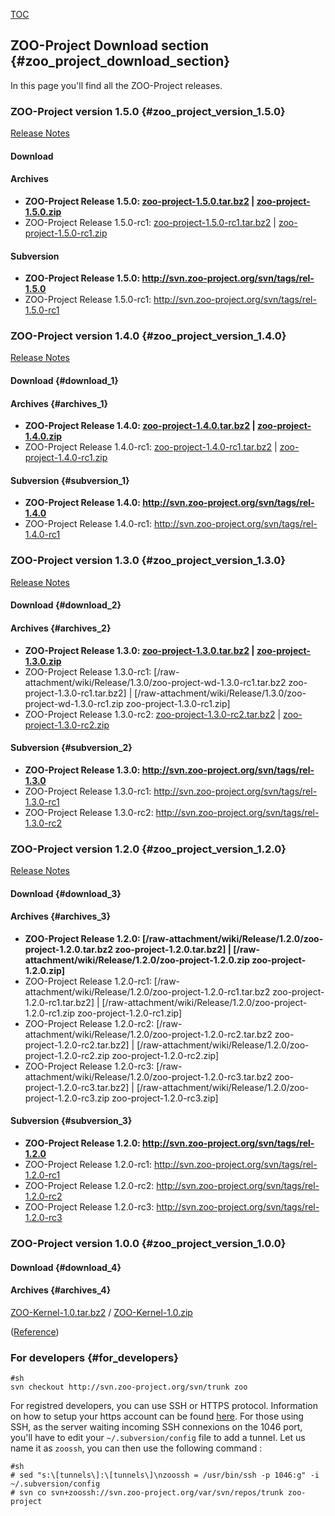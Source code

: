 [TOC](TOC "wikilink")

## ZOO-Project Download section {#zoo_project_download_section}

In this page you\'ll find all the ZOO-Project releases.

### ZOO-Project version 1.5.0 {#zoo_project_version_1.5.0}

[Release Notes](http://zoo-project.org/trac/wiki/Release/1.5.0/Notes)

#### Download

#### Archives

-   **ZOO-Project Release 1.5.0:
    [zoo-project-1.5.0.tar.bz2](http://zoo-project.org/dl/zoo-project-1.5.0.tar.bz2)
    \|
    [zoo-project-1.5.0.zip](http://zoo-project.org/dl/zoo-project-1.5.0.zip)**
-   ZOO-Project Release 1.5.0-rc1:
    [zoo-project-1.5.0-rc1.tar.bz2](http://zoo-project.org/dl/zoo-project-1.5.0-rc1.tar.bz2)
    \|
    [zoo-project-1.5.0-rc1.zip](http://zoo-project.org/dl/zoo-project-1.5.0-rc1.zip)

#### Subversion

-   **ZOO-Project Release 1.5.0:
    <http://svn.zoo-project.org/svn/tags/rel-1.5.0>**
-   ZOO-Project Release 1.5.0-rc1:
    <http://svn.zoo-project.org/svn/tags/rel-1.5.0-rc1>

### ZOO-Project version 1.4.0 {#zoo_project_version_1.4.0}

[Release Notes](http://zoo-project.org/trac/wiki/Release/1.4.0/Notes)

#### Download {#download_1}

#### Archives {#archives_1}

-   **ZOO-Project Release 1.4.0:
    [zoo-project-1.4.0.tar.bz2](http://zoo-project.org/dl/zoo-project-1.4.0.tar.bz2)
    \|
    [zoo-project-1.4.0.zip](http://zoo-project.org/dl/zoo-project-1.4.0.zip)**
-   ZOO-Project Release 1.4.0-rc1:
    [zoo-project-1.4.0-rc1.tar.bz2](http://zoo-project.org/dl/zoo-project-1.4.0-rc1.tar.bz2)
    \|
    [zoo-project-1.4.0-rc1.zip](http://zoo-project.org/dl/zoo-project-1.4.0-rc1.zip)

#### Subversion {#subversion_1}

-   **ZOO-Project Release 1.4.0:
    <http://svn.zoo-project.org/svn/tags/rel-1.4.0>**
-   ZOO-Project Release 1.4.0-rc1:
    <http://svn.zoo-project.org/svn/tags/rel-1.4.0-rc1>

### ZOO-Project version 1.3.0 {#zoo_project_version_1.3.0}

[Release Notes](http://zoo-project.org/trac/wiki/Release/1.3.0/Notes)

#### Download {#download_2}

#### Archives {#archives_2}

-   **ZOO-Project Release 1.3.0:
    [zoo-project-1.3.0.tar.bz2](http://www.zoo-project.org/dl/zoo-project-1.3.0.tar.bz2)
    \|
    [zoo-project-1.3.0.zip](http://www.zoo-project.org/dl/zoo-project-1.3.0.zip)**
-   ZOO-Project Release 1.3.0-rc1:
    \[/raw-attachment/wiki/Release/1.3.0/zoo-project-wd-1.3.0-rc1.tar.bz2
    zoo-project-1.3.0-rc1.tar.bz2\] \|
    \[/raw-attachment/wiki/Release/1.3.0/zoo-project-wd-1.3.0-rc1.zip
    zoo-project-1.3.0-rc1.zip\]
-   ZOO-Project Release 1.3.0-rc2:
    [zoo-project-1.3.0-rc2.tar.bz2](http://www.zoo-project.org/dl/zoo-project-1.3.0-rc2.tar.bz2)
    \|
    [zoo-project-1.3.0-rc2.zip](http://www.zoo-project.org/dl/zoo-project-1.3.0-rc2.zip)

#### Subversion {#subversion_2}

-   **ZOO-Project Release 1.3.0:
    <http://svn.zoo-project.org/svn/tags/rel-1.3.0>**
-   ZOO-Project Release 1.3.0-rc1:
    <http://svn.zoo-project.org/svn/tags/rel-1.3.0-rc1>
-   ZOO-Project Release 1.3.0-rc2:
    <http://svn.zoo-project.org/svn/tags/rel-1.3.0-rc2>

### ZOO-Project version 1.2.0 {#zoo_project_version_1.2.0}

[Release Notes](http://zoo-project.org/trac/wiki/Release/1.2.0/Notes)

#### Download {#download_3}

#### Archives {#archives_3}

-   **ZOO-Project Release 1.2.0:
    \[/raw-attachment/wiki/Release/1.2.0/zoo-project-1.2.0.tar.bz2
    zoo-project-1.2.0.tar.bz2\] \|
    \[/raw-attachment/wiki/Release/1.2.0/zoo-project-1.2.0.zip
    zoo-project-1.2.0.zip\]**
-   ZOO-Project Release 1.2.0-rc1:
    \[/raw-attachment/wiki/Release/1.2.0/zoo-project-1.2.0-rc1.tar.bz2
    zoo-project-1.2.0-rc1.tar.bz2\] \|
    \[/raw-attachment/wiki/Release/1.2.0/zoo-project-1.2.0-rc1.zip
    zoo-project-1.2.0-rc1.zip\]
-   ZOO-Project Release 1.2.0-rc2:
    \[/raw-attachment/wiki/Release/1.2.0/zoo-project-1.2.0-rc2.tar.bz2
    zoo-project-1.2.0-rc2.tar.bz2\] \|
    \[/raw-attachment/wiki/Release/1.2.0/zoo-project-1.2.0-rc2.zip
    zoo-project-1.2.0-rc2.zip\]
-   ZOO-Project Release 1.2.0-rc3:
    \[/raw-attachment/wiki/Release/1.2.0/zoo-project-1.2.0-rc3.tar.bz2
    zoo-project-1.2.0-rc3.tar.bz2\] \|
    \[/raw-attachment/wiki/Release/1.2.0/zoo-project-1.2.0-rc3.zip
    zoo-project-1.2.0-rc3.zip\]

#### Subversion {#subversion_3}

-   **ZOO-Project Release 1.2.0:
    <http://svn.zoo-project.org/svn/tags/rel-1.2.0>**
-   ZOO-Project Release 1.2.0-rc1:
    <http://svn.zoo-project.org/svn/tags/rel-1.2.0-rc1>
-   ZOO-Project Release 1.2.0-rc2:
    <http://svn.zoo-project.org/svn/tags/rel-1.2.0-rc2>
-   ZOO-Project Release 1.2.0-rc3:
    <http://svn.zoo-project.org/svn/tags/rel-1.2.0-rc3>

### ZOO-Project version 1.0.0 {#zoo_project_version_1.0.0}

#### Download {#download_4}

#### Archives {#archives_4}

[ZOO-Kernel-1.0.tar.bz2](http://www.zoo-project.org/dl/ZOO-Kernel-1.0.tar.bz2)
/ [ZOO-Kernel-1.0.zip](http://www.zoo-project.org/dl/ZOO-Kernel-1.0.zip)

([Reference](http://lists.osgeo.org/pipermail/zoo-discuss/2010-April/000221.html))

### For developers {#for_developers}

    #sh
    svn checkout http://svn.zoo-project.org/svn/trunk zoo

For registred developers, you can use SSH or HTTPS protocol. Information
on how to setup your https account can be found
[here](http://zoo-project.org/trac/wiki/ZooDevDocumentation). For those
using SSH, as the server waiting incoming SSH connexions on the 1046
port, you\'ll have to edit your `~/.subversion/config` file to add a
tunnel. Let us name it as `zoossh`, you can then use the following
command :

    #sh
    # sed "s:\[tunnels\]:\[tunnels\]\nzoossh = /usr/bin/ssh -p 1046:g" -i ~/.subversion/config
    # svn co svn+zoossh://svn.zoo-project.org/var/svn/repos/trunk zoo-project
